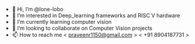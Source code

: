 - 👋 Hi, I’m @lone-lobo
- 👀 I’m interested in Deep_learning frameworks and RISC V hardware
- 🌱 I’m currently learning computer vision 
- 💞️ I’m looking to collaborate on Computer Vision projects
- 📫 How to reach me < praveenr1150@gmail.com >  < +91 8904187731 >

<!---
lone-lobo/lone-lobo is a ✨ special ✨ repository because its `README.md` (this file) appears on your GitHub profile.
You can click the Preview link to take a look at your changes.
--->
